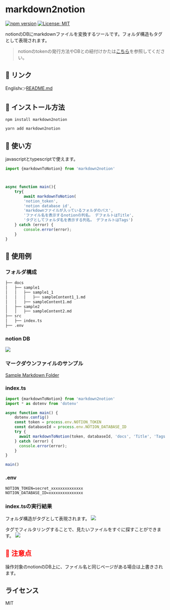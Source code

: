 # markdown2notion
[![npm version](https://badge.fury.io/js/markdown2notion.svg)](https://badge.fury.io/js/markdown2notion) [![License: MIT](https://img.shields.io/badge/License-MIT-yellow.svg)](https://opensource.org/licenses/MIT)

notionのDBにmarkdownファイルを変換するツールです。フォルダ構造もタグとして表現されます。

> notionのtokenの発行方法やDBとの紐付けかたは[こちら](https://developers.notion.com/docs/getting-started)を参照してください。

## 🔗 リンク
English👉[README.md](https://github.com/Rujuu-prog/markdownToNotion/blob/main/README.md)

## 🔽 インストール方法

```bash
npm install markdown2notion
```

```bash
yarn add markdown2notion
```

## 🔧 使い方

javascriptとtypescriptで使えます。

```typescript
import {markdownToNotion} from 'markdown2notion'



async function main(){
    try{
        await markdownToNotion(
        'notion_token', 
        'notion database id', 
        'markdownファイルが入っているフォルダのパス',
        'ファイル名を表示するnotionの列名。 デフォルトはTitle', 
        'タグとしてフォルダ名を表示する列名。 デフォルトはTags')
    } catch (error) {
        console.error(error);
    }
}
```

## 🔰 使用例

### フォルダ構成

```bash
├── docs
│   ├── sample1
│   │   ├── sample1_1
│   │   │   ├── sampleContent1_1.md
│   │   ├── sampleContent1.md
│   ├── sample2
│   │   ├── sampleContent2.md
├── src
│   ├── index.ts
├── .env
```

### notion DB

![](https://user-images.githubusercontent.com/81368541/228247308-30b798e0-b029-4d21-9a91-9d045f11997f.png)

### マークダウンファイルのサンプル
[Sample Markdown Folder](https://github.com/Rujuu-prog/markdown2notion/tree/main/sample/docs)

### index.ts

```typescript
import {markdownToNotion} from 'markdown2notion'
import * as dotenv from 'dotenv'

async function main() {
    dotenv.config()
    const token = process.env.NOTION_TOKEN
    const databaseId = process.env.NOTION_DATABASE_ID
    try {
      await markdownToNotion(token, databaseId, 'docs', 'Title', 'Tags');
    } catch (error) {
      console.error(error);
    }
}

main()
```

### .env

```.env
NOTION_TOKEN=secret_xxxxxxxxxxxxxx
NOTION_DATABASE_ID=xxxxxxxxxxxxxxx
```

### index.tsの実行結果
フォルダ構造がタグとして表現されます。
![](https://user-images.githubusercontent.com/81368541/228250770-6c9912c6-bc2f-401c-967a-76e7ae15117a.png)

タグでフィルタリングすることで、見たいファイルをすぐに探すことができます。
![](https://user-images.githubusercontent.com/81368541/228253068-aa17bc25-5401-43c1-8ecc-d98f6a5c1ab9.png)

<h2 style="color:red;">👀 注意点</h2>
操作対象のnotionのDB上に、ファイル名と同じページがある場合は上書きされます。

## ライセンス

MIT